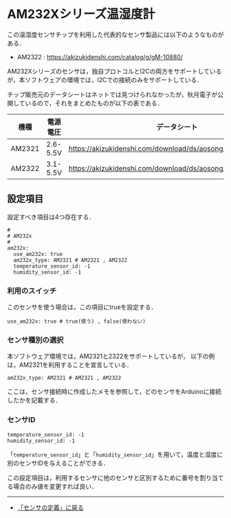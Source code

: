 # AM232Xシリーズ温湿度計

この温湿度センサチップを利用した代表的なセンサ製品には以下のようなものがある．

- AM2322 : https://akizukidenshi.com/catalog/g/gM-10880/

AM232Xシリーズのセンサは，独自プロトコルとI2Cの両方をサポートしているが，本ソフトウェアの環境では，I2Cでの接続のみをサポートしている．

チップ販売元のデータシートはネットでは見つけられなかったが，秋月電子が公開しているので，それをまとめたものが以下の表である．

|機種|電源電圧|データシート|
|---|---|---|
|AM2321|2.6-5.5V|https://akizukidenshi.com/download/ds/aosong/AM2321_e.pdf|
|AM2322|3.1-5.5V|https://akizukidenshi.com/download/ds/aosong/AM2322_V1.0.pdf|


## 設定項目
設定すべき項目は4つ存在する．

```
#
# AM232x
#
am232x:
  use_am232x: true
  am232x_type: AM2321 # AM2321 , AM2322
  temperature_sensor_id: -1
  humidity_sensor_id: -1
```

### 利用のスイッチ
このセンサを使う場合は，この項目にtrueを設定する．
```
use_am232x: true # true(使う) , false(使わない)
```


### センサ種別の選択
本ソフトウェア環境では，AM2321と2322をサポートしているが，
以下の例は，AM2321を利用することを宣言している．
```
am232x_type: AM2321 # AM2321 , AM2322
```

ここは，センサ接続時に作成したメモを参照して，どのセンサをArduinoに接続したかを記載する．

### センサID

```
temperature_sensor_id: -1
humidity_sensor_id: -1
```


「```temperature_sensor_id```」と「```humidity_sensor_id```」を用いて，温度と湿度に別のセンサIDを与えることができる．

この設定項目は，利用するセンサに他のセンサと区別するために番号を割り当てる場合のみ値を変更すれば良い．

***

- [「センサの定義」に戻る](../SensorDefinition.md)